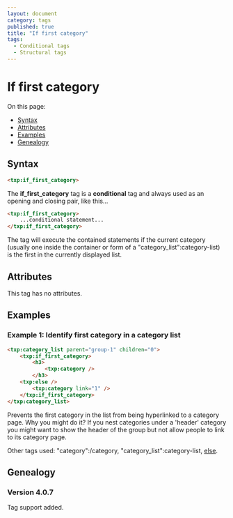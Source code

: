 ```yaml
---
layout: document
category: tags
published: true
title: "If first category"
tags:
  - Conditional tags
  - Structural tags
---
```


# If first category

On this page:

* [Syntax](#user-content-syntax)
* [Attributes](#user-content-attributes)
* [Examples](#user-content-examples)
* [Genealogy](#user-content-genealogy)

## Syntax

```html
<txp:if_first_category>
```

The **if_first_category** tag is a __conditional__ tag and always used as an opening and closing pair, like this...

```html
<txp:if_first_category>
    ...conditional statement...
</txp:if_first_category>
```

The tag will execute the contained statements if the current category (usually one inside the container or form of a "category_list":category-list) is the first in the currently displayed list.

## Attributes

This tag has no attributes.

## Examples

### Example 1: Identify first category in a category list

```html
<txp:category_list parent="group-1" children="0">
    <txp:if_first_category>
        <h3>
            <txp:category />
        </h3>
    <txp:else />
        <txp:category link="1" />
    </txp:if_first_category>
</txp:category_list>
```

Prevents the first category in the list from being hyperlinked to a category page. Why you might do it? If you nest categories under a 'header' category you might want to show the header of the group but not allow people to link to its category page.

Other tags used: "category":/category, "category_list":category-list, [else](else).

## Genealogy

### Version 4.0.7

Tag support added.
